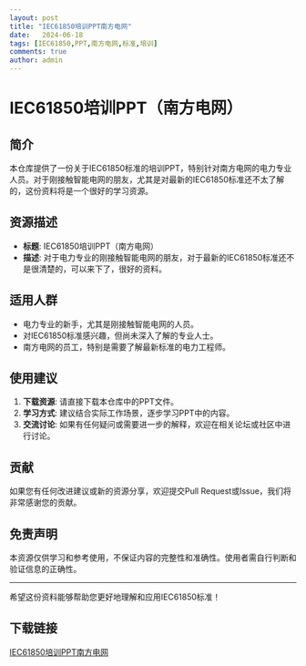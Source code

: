 ```yaml
---
layout: post
title: "IEC61850培训PPT南方电网"
date:   2024-06-18
tags: [IEC61850,PPT,南方电网,标准,培训]
comments: true
author: admin
---
```

# IEC61850培训PPT（南方电网）

## 简介

本仓库提供了一份关于IEC61850标准的培训PPT，特别针对南方电网的电力专业人员。对于刚接触智能电网的朋友，尤其是对最新的IEC61850标准还不太了解的，这份资料将是一个很好的学习资源。

## 资源描述

- **标题**: IEC61850培训PPT（南方电网）
- **描述**: 对于电力专业的刚接触智能电网的朋友，对于最新的IEC61850标准还不是很清楚的，可以来下了，很好的资料。

## 适用人群

- 电力专业的新手，尤其是刚接触智能电网的人员。
- 对IEC61850标准感兴趣，但尚未深入了解的专业人士。
- 南方电网的员工，特别是需要了解最新标准的电力工程师。

## 使用建议

1. **下载资源**: 请直接下载本仓库中的PPT文件。
2. **学习方式**: 建议结合实际工作场景，逐步学习PPT中的内容。
3. **交流讨论**: 如果有任何疑问或需要进一步的解释，欢迎在相关论坛或社区中进行讨论。

## 贡献

如果您有任何改进建议或新的资源分享，欢迎提交Pull Request或Issue，我们将非常感谢您的贡献。

## 免责声明

本资源仅供学习和参考使用，不保证内容的完整性和准确性。使用者需自行判断和验证信息的正确性。

---

希望这份资料能够帮助您更好地理解和应用IEC61850标准！

## 下载链接

[IEC61850培训PPT南方电网](https://pan.quark.cn/s/a0974856fabd)